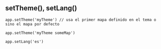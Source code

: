 ## setTheme(), setLang()

```
app.setTheme('myTheme') // usa el primer mapa definido en el tema o sino el mapa por defecto

app.setTheme('myTheme someMap')

app.setLang('es')
```